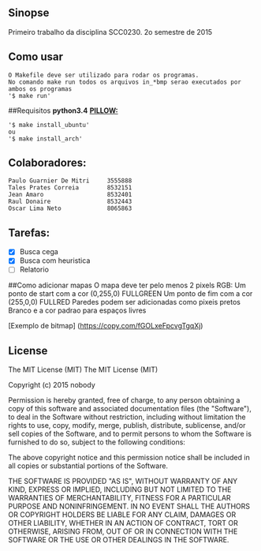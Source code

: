 ## Sinopse
Primeiro trabalho da disciplina SCC0230. 2o semestre de 2015


## Como usar
	O Makefile deve ser utilizado para rodar os programas.
	No comando make run todos os arquivos in_*bmp serao executados por ambos os programas
	'$ make run'


##Requisitos
	__python3.4__
	[__PILLOW:__](http://pillow.readthedocs.org/en/latest/installation.html)

	'$ make install_ubuntu'
	ou
	'$ make install_arch'


## Colaboradores:
	Paulo Guarnier De Mitri		3555888
	Tales Prates Correia		8532151
    Jean Amaro                  8532401
    Raul Donaire                8532443
    Oscar Lima Neto             8065863
    
## Tarefas:
- [x] Busca cega
- [x] Busca com heuristica
- [ ] Relatorio

##Como adicionar mapas
O mapa deve ter pelo menos 2 pixels RGB:
Um ponto de start com a cor (0,255,0) FULLGREEN
Um ponto de fim com a cor (255,0,0) FULLRED
Paredes podem ser adicionadas como pixeis pretos
Branco e a cor padrao para espaços livres

[Exemplo de bitmap]
(https://copy.com/fGOLxeFpcvgTgqXj)

## License
The MIT License (MIT)
The MIT License (MIT)

Copyright (c) 2015 nobody

Permission is hereby granted, free of charge, to any person obtaining a copy
of this software and associated documentation files (the "Software"), to deal
in the Software without restriction, including without limitation the rights
to use, copy, modify, merge, publish, distribute, sublicense, and/or sell
copies of the Software, and to permit persons to whom the Software is
furnished to do so, subject to the following conditions:

The above copyright notice and this permission notice shall be included in
all copies or substantial portions of the Software.

THE SOFTWARE IS PROVIDED "AS IS", WITHOUT WARRANTY OF ANY KIND, EXPRESS OR
IMPLIED, INCLUDING BUT NOT LIMITED TO THE WARRANTIES OF MERCHANTABILITY,
FITNESS FOR A PARTICULAR PURPOSE AND NONINFRINGEMENT. IN NO EVENT SHALL THE
AUTHORS OR COPYRIGHT HOLDERS BE LIABLE FOR ANY CLAIM, DAMAGES OR OTHER
LIABILITY, WHETHER IN AN ACTION OF CONTRACT, TORT OR OTHERWISE, ARISING FROM,
OUT OF OR IN CONNECTION WITH THE SOFTWARE OR THE USE OR OTHER DEALINGS IN
THE SOFTWARE.